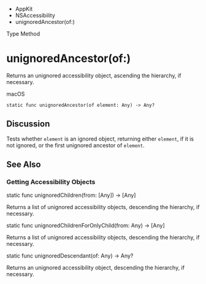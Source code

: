 

- AppKit
- NSAccessibility
-  unignoredAncestor(of:) 

Type Method

# unignoredAncestor(of:)

Returns an unignored accessibility object, ascending the hierarchy, if necessary.

macOS

``` source
static func unignoredAncestor(of element: Any) -> Any?
```

## Discussion

Tests whether `element` is an ignored object, returning either `element`, if it is not ignored, or the first unignored ancestor of `element`.

## See Also

### Getting Accessibility Objects

static func unignoredChildren(from: [Any]) -> [Any]

Returns a list of unignored accessibility objects, descending the hierarchy, if necessary.

static func unignoredChildrenForOnlyChild(from: Any) -> [Any]

Returns a list of unignored accessibility objects, descending the hierarchy, if necessary.

static func unignoredDescendant(of: Any) -> Any?

Returns an unignored accessibility object, descending the hierarchy, if necessary.

